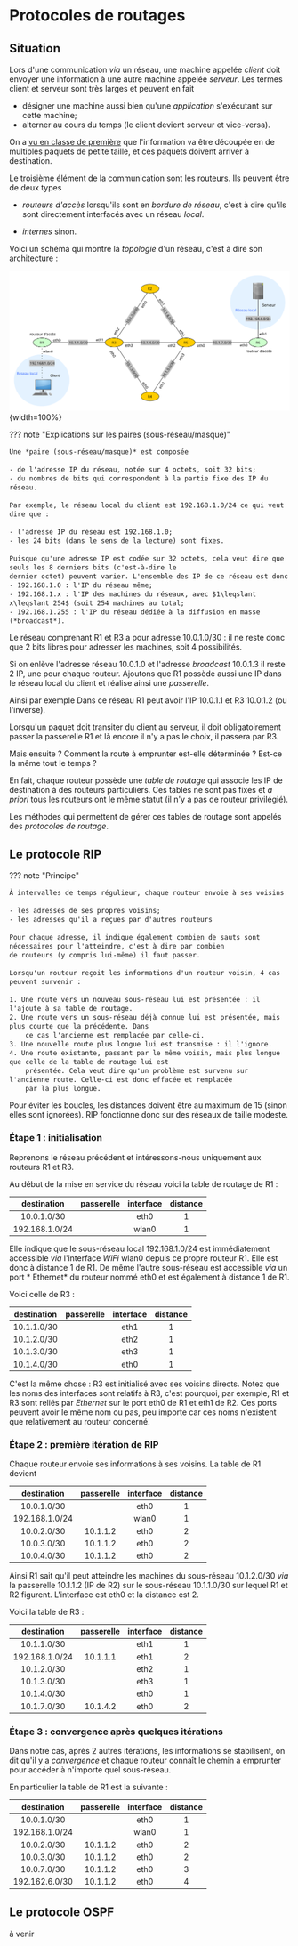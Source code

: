 # Protocoles de routages

## Situation

Lors d'une communication *via* un réseau, une machine appelée *client* doit envoyer une information à une autre machine
appelée *serveur*. Les termes client et serveur sont très larges et peuvent en fait

- désigner une machine aussi bien qu'une *application* s'exécutant sur cette machine;
- alterner au cours du temps (le client devient serveur et vice-versa).

On a [vu en classe de première](../../nsi1/ch18/reseaux.html#un-modele-informatique-tcpip) que l'information va être
découpée en de multiples paquets de petite taille, et ces paquets doivent arriver à destination.

Le troisième élément de la communication sont les [routeurs](../../nsi1/ch18/reseaux.html#couche-reseau). Ils peuvent
être de deux types

- *routeurs d'accès* lorsqu'ils sont en *bordure de réseau*, c'est à dire qu'ils sont directement interfacés avec un
  réseau
  *local*.

- *internes* sinon.

Voici un schéma qui montre la *topologie* d'un réseau, c'est à dire son architecture :

![un exemple de réseau](img/topo1.svg){width=100%}

??? note "Explications sur les paires (sous-réseau/masque)"

    Une *paire (sous-réseau/masque)* est composée
    
    - de l'adresse IP du réseau, notée sur 4 octets, soit 32 bits;
    - du nombres de bits qui correspondent à la partie fixe des IP du réseau.
    
    Par exemple, le réseau local du client est 192.168.1.0/24 ce qui veut dire que :
    
    - l'adresse IP du réseau est 192.168.1.0;
    - les 24 bits (dans le sens de la lecture) sont fixes.
    
    Puisque qu'une adresse IP est codée sur 32 octets, cela veut dire que seuls les 8 derniers bits (c'est-à-dire le 
    dernier octet) peuvent varier. L'ensemble des IP de ce réseau est donc 
    - 192.168.1.0 : l'IP du réseau même;
    - 192.168.1.x : l'IP des machines du réseaux, avec $1\leqslant x\leqslant 254$ (soit 254 machines au total;
    - 192.168.1.255 : l'IP du réseau dédiée à la diffusion en masse (*broadcast*).

Le réseau comprenant R1 et R3 a pour adresse 10.0.1.0/30 : il ne reste donc que 2 bits libres pour adresser les
machines, soit 4 possibilités.

Si on enlève l'adresse réseau 10.0.1.0 et l'adresse *broadcast* 10.0.1.3 il reste 2 IP, une pour chaque routeur.
Ajoutons que R1 possède aussi une IP dans le réseau local du client et réalise ainsi une *passerelle*.

Ainsi par exemple Dans ce réseau R1 peut avoir l'IP 10.0.1.1 et R3 10.0.1.2 (ou l'inverse).

Lorsqu'un paquet doit transiter du client au serveur, il doit obligatoirement passer la passerelle R1 et là encore il
n'y a pas le choix, il passera par R3.

Mais ensuite ? Comment la route à emprunter est-elle déterminée ? Est-ce la même tout le temps ?

En fait, chaque routeur possède une *table de routage* qui associe les IP de destination à des routeurs particuliers.
Ces tables ne sont pas fixes et *a priori* tous les routeurs ont le même statut (il n'y a pas de routeur privilégié).

Les méthodes qui permettent de gérer ces tables de routage sont appelés des *protocoles de routage*.

## Le protocole RIP

??? note "Principe"

    À intervalles de temps régulieur, chaque routeur envoie à ses voisins 
    
    - les adresses de ses propres voisins;
    - les adresses qu'il a reçues par d'autres routeurs
    
    Pour chaque adresse, il indique également combien de sauts sont nécessaires pour l'atteindre, c'est à dire par combien
    de routeurs (y compris lui-même) il faut passer.
    
    Lorsqu'un routeur reçoit les informations d'un routeur voisin, 4 cas peuvent survenir :
    
    1. Une route vers un nouveau sous-réseau lui est présentée : il l'ajoute à sa table de routage.
    2. Une route vers un sous-réseau déjà connue lui est présentée, mais plus courte que la précédente. Dans
        ce cas l'ancienne est remplacée par celle-ci.
    3. Une nouvelle route plus longue lui est transmise : il l'ignore. 
    4. Une route existante, passant par le même voisin, mais plus longue que celle de la table de routage lui est
        présentée. Cela veut dire qu'un problème est survenu sur l'ancienne route. Celle-ci est donc effacée et remplacée 
        par la plus longue.

Pour éviter les boucles, les distances doivent être au maximum de 15 (sinon elles sont ignorées). RIP fonctionne donc
sur des réseaux de taille modeste.

### Étape 1 : initialisation

Reprenons le réseau précédent et intéressons-nous uniquement aux routeurs R1 et R3.

Au début de la mise en service du réseau voici la table de routage de R1 :

|   destination    | passerelle    | interface    | distance    |
|:--------------:	|:----------:	|:---------:	|:----------:	|
|   10.0.1.0/30     |            	|    eth0    | 1            |
| 192.168.1.0/24    |            	| wlan0        | 1            |

Elle indique que le sous-réseau local 192.168.1.0/24 est immédiatement accessible *via* l'interface *WiFi* wlan0 depuis
ce propre routeur R1. Elle est donc à distance 1 de R1. De même l'autre sous-réseau est accessible *via* un port *
Ethernet*
du routeur nommé eth0 et est également à distance 1 de R1.

Voici celle de R3 :

|   destination    | passerelle    | interface    | distance    |
|:--------------:	|:----------:	|:---------:	|:----------:	|
|   10.1.1.0/30     |            	|    eth1        | 1            |
|   10.1.2.0/30     |            	|    eth2        | 1            |
|   10.1.3.0/30     |            	|    eth3        | 1            |
|   10.1.4.0/30     |            	|    eth0        | 1            |

C'est la même chose : R3 est initialisé avec ses voisins directs. Notez que les noms des interfaces sont relatifs à R3,
c'est pourquoi, par exemple, R1 et R3 sont reliés par *Ethernet* sur le port eth0 de R1 et eth1 de R2. Ces ports peuvent
avoir le même nom ou pas, peu importe car ces noms n'existent que relativement au routeur concerné.

### Étape 2 : première itération de RIP

Chaque routeur envoie ses informations à ses voisins. La table de R1 devient

|   destination    | passerelle    | interface    | distance    |
|:--------------:	|:----------:	|:---------:	|:----------:	|
|   10.0.1.0/30     |            	|    eth0    | 1            |
| 192.168.1.0/24    |            	| wlan0        | 1            |
|   10.0.2.0/30     |    10.1.1.2        |    eth0    | 2            |
|   10.0.3.0/30     |    10.1.1.2            |    eth0        | 2            |
|   10.0.4.0/30     |    10.1.1.2            |    eth0        | 2            |

Ainsi R1 sait qu'il peut atteindre les machines du sous-réseau 10.1.2.0/30 *via* la passerelle 10.1.1.2 (IP de R2) sur
le sous-réseau 10.1.1.0/30 sur lequel R1 et R2 figurent. L'interface est eth0 et la distance est 2.

Voici la table de R3 :

|   destination    | passerelle    | interface    | distance    |
|:--------------:	|:----------:	|:---------:	|:----------:	|
|   10.1.1.0/30     |            	|    eth1        | 1            |
|   192.168.1.0/24  |  10.1.1.1     |    eth1        | 2        |
|   10.1.2.0/30     |            	|    eth2        | 1            |
|   10.1.3.0/30     |            	|    eth3        | 1            |
|   10.1.4.0/30     |            	|    eth0        | 1            |
|   10.1.7.0/30     |  10.1.4.2     |    eth0        | 2        |

### Étape 3 : convergence après quelques itérations

Dans notre cas, après 2 autres itérations, les informations se stabilisent, on dit qu'il y a *convergence* et chaque
routeur connaît le chemin à emprunter pour accéder à n'importe quel sous-réseau.

En particulier la table de R1 est la suivante :

|   destination    | passerelle    | interface    | distance    |
|:--------------:	|:----------:	|:---------:	|:----------:	|
|   10.0.1.0/30     |            	|    eth0    | 1            |
| 192.168.1.0/24    |            	| wlan0        | 1            |
|   10.0.2.0/30     |    10.1.1.2        |    eth0    | 2            |
|   10.0.3.0/30     |    10.1.1.2            |    eth0        | 2            |
|   10.0.7.0/30     |    10.1.1.2            |    eth0        | 3            |
|   192.162.6.0/30     |    10.1.1.2            |    eth0        | 4            |

## Le protocole OSPF

à venir
 